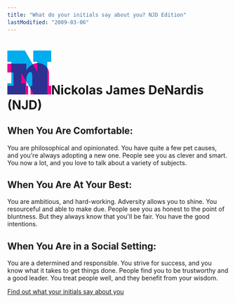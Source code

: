 ```yaml
---
title: "What do your initials say about you? NJD Edition"
lastModified: "2009-03-06"
---
```


# [![n](/images/n.png "n")](http://www.blogthings.com/whatdoyourinitialssayaboutyouquiz/results/?result=NJD)Nickolas James DeNardis (NJD)

## When You Are Comfortable:

You are philosophical and opinionated. You have quite a few pet causes, and you're always adopting a new one. People see you as clever and smart. You now a lot, and you love to talk about a variety of subjects.

## When You Are At Your Best:

You are ambitious, and hard-working. Adversity allows you to shine. You resourceful and able to make due. People see you as honest to the point of bluntness. But they always know that you'll be fair. You have the good intentions.

## When You Are in a Social Setting:

You are a determined and responsible. You strive for success, and you know what it takes to get things done. People find you to be trustworthy and a good leader. You treat people well, and they benefit from your wisdom.

[Find out what your initials say about you](http://www.blogthings.com/whatdoyourinitialssayaboutyouquiz/)
